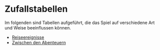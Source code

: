 # Zufallstabellen

Im folgenden sind Tabellen aufgeführt, die das Spiel auf verschiedene Art und Weise beeinflussen können.

* [Reiseereignisse](reiseereignisse.md)
* [Zwischen den Abenteuern](zwischen-den-abenteuern.md)


